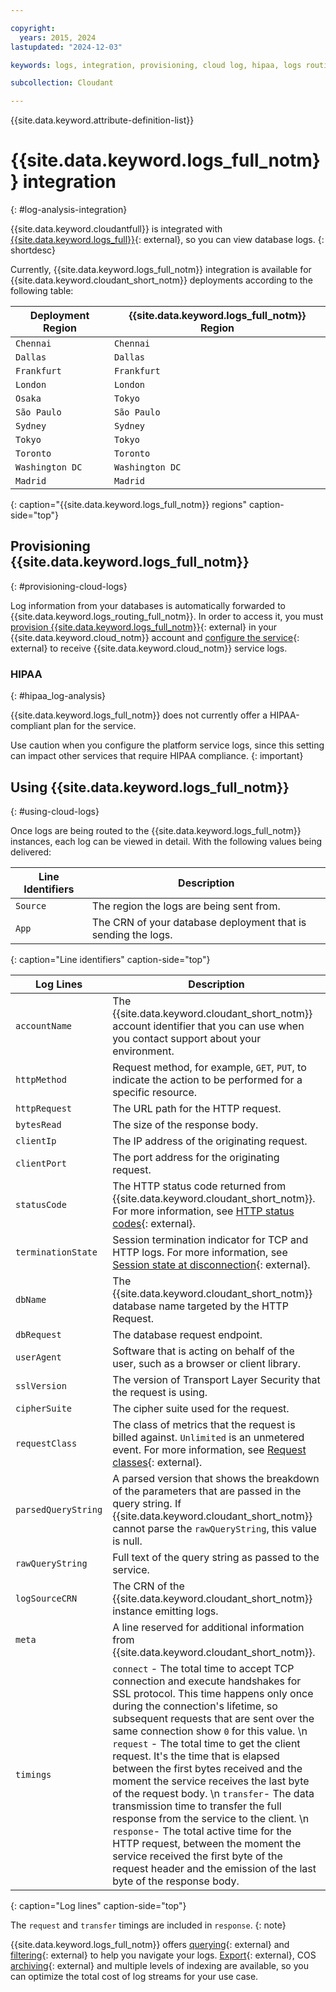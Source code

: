 ```yaml
---

copyright:
  years: 2015, 2024
lastupdated: "2024-12-03"

keywords: logs, integration, provisioning, cloud log, hipaa, logs routing 

subcollection: Cloudant

---
```


{{site.data.keyword.attribute-definition-list}}

# {{site.data.keyword.logs_full_notm}} integration
{: #log-analysis-integration}

{{site.data.keyword.cloudantfull}} is integrated with [{{site.data.keyword.logs_full}}](/docs/cloud-logs?topic=cloud-logs-about-cl){: external}, so you can view database logs.
{: shortdesc}

Currently, {{site.data.keyword.logs_full_notm}} integration is available for {{site.data.keyword.cloudant_short_notm}} deployments according to the following table:

| Deployment Region | {{site.data.keyword.logs_full_notm}} Region |
|-------------------|---------------------------------------------|
| `Chennai`         | `Chennai`                                   |
| `Dallas`          | `Dallas`                                    |
| `Frankfurt`       | `Frankfurt`                                 |
| `London`          | `London`                                    |
| `Osaka`           | `Tokyo`                                     |
| `São Paulo`       | `São Paulo`                                 |
| `Sydney`          | `Sydney`                                    |
| `Tokyo`           | `Tokyo`                                     |
| `Toronto`         | `Toronto`                                   |
| `Washington DC`   | `Washington DC`                             |
| `Madrid`          | `Madrid`                                    |
{: caption="{{site.data.keyword.logs_full_notm}} regions" caption-side="top"}

## Provisioning {{site.data.keyword.logs_full_notm}}
{: #provisioning-cloud-logs}

Log information from your databases is automatically forwarded to {{site.data.keyword.logs_routing_full_notm}}. In order to access it, you must [provision {{site.data.keyword.logs_full_notm}}](/catalog/services/cloud-logs){: external} in your {{site.data.keyword.cloud_notm}} account and [configure the service](/docs/cloud-logs?topic=cloud-logs-getting-started){: external} to receive {{site.data.keyword.cloud_notm}} service logs.

### HIPAA
{: #hipaa_log-analysis}

{{site.data.keyword.logs_full_notm}} does not currently offer a HIPAA-compliant plan for the service.

Use caution when you configure the platform service logs, since this setting can impact other services that require HIPAA compliance.
{: important}

## Using {{site.data.keyword.logs_full_notm}}
{: #using-cloud-logs}

Once logs are being routed to the {{site.data.keyword.logs_full_notm}} instances, each log can be viewed in detail. With the following values being delivered: 

| Line Identifiers | Description                                                   |
|------------------|---------------------------------------------------------------|
| `Source`         | The region the logs are being sent from.                      |
| `App`            | The CRN of your database deployment that is sending the logs. |
{: caption="Line identifiers" caption-side="top"}

| Log Lines           | Description                                                                                                                                                                                                                                                                                                                                                                                                                                                                                                                                                                                                                                                                                                                                                  |
|---------------------|--------------------------------------------------------------------------------------------------------------------------------------------------------------------------------------------------------------------------------------------------------------------------------------------------------------------------------------------------------------------------------------------------------------------------------------------------------------------------------------------------------------------------------------------------------------------------------------------------------------------------------------------------------------------------------------------------------------------------------------------------------------|
| `accountName`       | The {{site.data.keyword.cloudant_short_notm}} account identifier that you can use when you contact support about your environment.                                                                                                                                                                                                                                                                                                                                                                                                                                                                                                                                                                                                                           |
| `httpMethod`        | Request method, for example, `GET`, `PUT`, to indicate the action to be performed for a specific resource.                                                                                                                                                                                                                                                                                                                                                                                                                                                                                                                                                                                                                                                   |
| `httpRequest`       | The URL path for the HTTP request.                                                                                                                                                                                                                                                                                                                                                                                                                                                                                                                                                                                                                                                                                                                           |
| `bytesRead`         | The size of the response body.                                                                                                                                                                                                                                                                                                                                                                                                                                                                                                                                                                                                                                                                                                                               |
| `clientIp`          | The IP address of the originating request.                                                                                                                                                                                                                                                                                                                                                                                                                                                                                                                                                                                                                                                                                                                   |
| `clientPort`        | The port address for the originating request.                                                                                                                                                                                                                                                                                                                                                                                                                                                                                                                                                                                                                                                                                                                |
| `statusCode`        | The HTTP status code returned from {{site.data.keyword.cloudant_short_notm}}. For more information, see [HTTP status codes](/apidocs/cloudant#list-of-http-codes){: external}.                                                                                                                                                                                                                                                                                                                                                                                                                                                                                                                                                                               |
| `terminationState`  | Session termination indicator for TCP and HTTP logs. For more information, see [Session state at disconnection](https://cbonte.github.io/haproxy-dconv/1.7/configuration.html#8.5){: external}.                                                                                                                                                                                                                                                                                                                                                                                                                                                                                                                                                              |
| `dbName`            | The {{site.data.keyword.cloudant_short_notm}} database name targeted by the HTTP Request.                                                                                                                                                                                                                                                                                                                                                                                                                                                                                                                                                                                                                                                                    |
| `dbRequest`         | The database request endpoint.                                                                                                                                                                                                                                                                                                                                                                                                                                                                                                                                                                                                                                                                                                                               |
| `userAgent`         | Software that is acting on behalf of the user, such as a browser or client library.                                                                                                                                                                                                                                                                                                                                                                                                                                                                                                                                                                                                                                                                          |
| `sslVersion`        | The version of Transport Layer Security that the request is using.                                                                                                                                                                                                                                                                                                                                                                                                                                                                                                                                                                                                                                                                                           |
| `cipherSuite`       | The cipher suite used for the request.                                                                                                                                                                                                                                                                                                                                                                                                                                                                                                                                                                                                                                                                                                                       |
| `requestClass`      | The class of metrics that the request is billed against. `Unlimited` is an unmetered event. For more information, see [Request classes](/docs/Cloudant?topic=Cloudant-ibm-cloud-public#request-classes){: external}.                                                                                                                                                                                                                                                                                                                                                                                                                                                                                                                                         |
| `parsedQueryString` | A parsed version that shows the breakdown of the parameters that are passed in the query string. If {{site.data.keyword.cloudant_short_notm}} cannot parse the `rawQueryString`, this value is null.                                                                                                                                                                                                                                                                                                                                                                                                                                                                                                                                                         |
| `rawQueryString`    | Full text of the query string as passed to the service.                                                                                                                                                                                                                                                                                                                                                                                                                                                                                                                                                                                                                                                                                                      |
| `logSourceCRN`      | The CRN of the {{site.data.keyword.cloudant_short_notm}} instance emitting logs.                                                                                                                                                                                                                                                                                                                                                                                                                                                                                                                                                                                                                                                                             |
| `meta`              | A line reserved for additional information from {{site.data.keyword.cloudant_short_notm}}.                                                                                                                                                                                                                                                                                                                                                                                                                                                                                                                                                                                                                                                                   |
| `timings`           | `connect` - The total time to accept TCP connection and execute handshakes for SSL protocol. This time happens only once during the connection's lifetime, so subsequent requests that are sent over the same connection show `0` for this value.  \n `request` - The total time to get the client request. It's the time that is elapsed between the first bytes received and the moment the service receives the last byte of the request body.  \n `transfer`- The data transmission time to transfer the full response from the service to the client.  \n  `response`- The total active time for the HTTP request, between the moment the service received the first byte of the request header and the emission of the last byte of the response body. |
{: caption="Log lines" caption-side="top"}

The `request` and `transfer` timings are included in `response`.
{: note}

{{site.data.keyword.logs_full_notm}} offers [querying](/docs/cloud-logs?topic=cloud-logs-query-data#query-data-ui){: external} and [filtering](/docs/cloud-logs?topic=cloud-logs-query-data-filter){: external} to help you navigate your logs. [Export](/docs/cloud-logs?topic=cloud-logs-data-portability#data-portability-procedures){: external}, COS [archiving](/docs/cloud-logs?topic=cloud-logs-about-bucket){: external} and multiple levels of indexing are available, so you can optimize the total cost of log streams for your use case.
